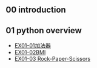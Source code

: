 ## 00 introduction
## 01 python overview
  - [EX01-01加法器](EX01_01_加法器.ipynb)
  - [EX01-02BMI](EX01_02_BMI.ipynb)
  - [EX01-03 Rock-Paper-Scissors](EX01_03_Rock_Paper_Scissors.ipynb)
